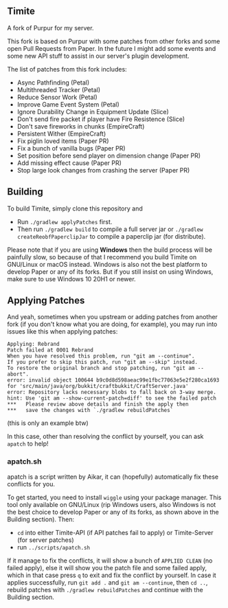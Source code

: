 ## Timite
A fork of Purpur for my server.

This fork is based on Purpur with some patches from other forks and some open Pull Requests from Paper. In the future I might add some events and some new API stuff to assist in our server's plugin development.

The list of patches from this fork includes:
* Async Pathfinding (Petal)
* Multithreaded Tracker (Petal)
* Reduce Sensor Work (Petal)
* Improve Game Event System (Petal)
* Ignore Durability Change in Equipment Update (Slice)
* Don't send fire packet if player have Fire Resistence (Slice)
* Don't save fireworks in chunks (EmpireCraft)
* Persistent Wither (EmpireCraft)
* Fix piglin loved items (Paper PR)
* Fix a bunch of vanilla bugs (Paper PR)
* Set position before send player on dimension change (Paper PR)
* Add missing effect cause (Paper PR)
* Stop large look changes from crashing the server (Paper PR)

## Building
To build Timite, simply clone this repository and
* Run `./gradlew applyPatches` first.
* Then run `./gradlew build` to compile a full server jar or `./gradlew createReobfPaperclipJar` to compile a paperclip jar (for distribute).

Please note that if you are using **Windows** then the build process will be painfully slow, so because of that I recommend you build Timite on GNU/Linux or macOS instead. Windows is also not the best platform to develop Paper or any of its forks. But if you still insist on using Windows, make sure to use Windows 10 20H1 or newer.

## Applying Patches
And yeah, sometimes when you upstream or adding patches from another fork (if you don't know what you are doing, for example), you may run into issues like this when applying patches:
```
Applying: Rebrand
Patch failed at 0001 Rebrand
When you have resolved this problem, run "git am --continue".
If you prefer to skip this patch, run "git am --skip" instead.
To restore the original branch and stop patching, run "git am --abort".
error: invalid object 100644 b9c0d8d598aeac99e1fbc77063e5e2f280ca1693 for 'src/main/java/org/bukkit/craftbukkit/CraftServer.java'
error: Repository lacks necessary blobs to fall back on 3-way merge.
hint: Use 'git am --show-current-patch=diff' to see the failed patch
***   Please review above details and finish the apply then
***   save the changes with `./gradlew rebuildPatches`
```
(this is only an example btw)

In this case, other than resolving the conflict by yourself, you can ask `apatch` to help!

### apatch.sh
apatch is a script written by Aikar, it can (hopefully) automatically fix these conflicts for you.

To get started, you need to install `wiggle` using your package manager. This tool only available on GNU/Linux (rip Windows users, also Windows is not the best choice to develop Paper or any of its forks, as shown above in the Building section). Then:
* `cd` into either Timite-API (if API patches fail to apply) or Timite-Server (for server patches)
* run `../scripts/apatch.sh`

If it manage to fix the conflicts, it will show a bunch of `APPLIED CLEAN` (no failed apply), else it will show you the patch file and some failed apply, which in that case press `q` to exit and fix the conflict by yourself. In case it applies successfully, run `git add .` and `git am --continue`, then `cd ..`, rebuild patches with `./gradlew rebuildPatches` and continue with the Building section.
